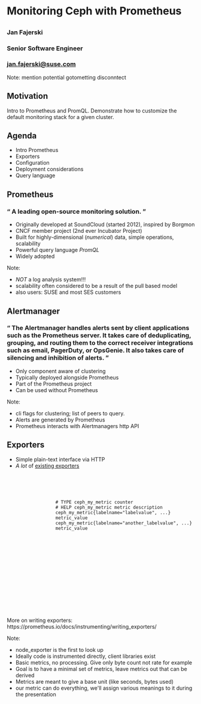 <!-- .slide: data-state="cover" id="prometheus-cover-page" data-timing="20" data-menu-title="Monitoring Ceph with Prometheus" -->

<div class="title">
    <h1>Monitoring Ceph with Prometheus</h1>
    <h2></h2>
</div>

<div class="row presenters">
    <div class="presenter presenter-1">
        <h3 class="name">Jan Fajerski</h3>
        <h3 class="job-title">Senior Software Engineer</h3>
        <h3 class="email"><a href="mailto:jan.fajerski@suse.com">jan.fajerski@suse.com</a></h3>
    </div>
</div>

Note:
mention potential gotometting disconntect


<!-- .slide: data-state="normal" id="agenda" data-menu-title="Agenda" -->
## Motivation

Intro to Prometheus and PromQL. Demonstrate how to customize the default
monitoring stack for a given cluster.

## Agenda

* Intro Prometheus
* Exporters
* Configuration
* Deployment considerations
* Query language


<!-- .slide: data-state="normal" id="prometheus-intro" data-timing="60s" style="z-index:1;"-->
## Prometheus

<h3>
<q>
A leading open-source monitoring solution.
</q>
</h3>

* Originally developed at SoundCloud (started 2012), inspired by Borgmon
* CNCF member project (2nd ever Incubator Project)
* Built for highly-dimensional (_numerical_) data, simple operations, scalability
* Powerful query language _PromQL_
* Widely adopted

<img class="fragment" data-src="images/prom-users.png" style="height: 600px; position: absolute;
top: 200px; left: 400px; z-index:0;"/>

<img class="fragment" data-src="images/SUSE/SUSE-logo.svg" style="width: 200px; position: absolute;
top: 500px; left: 100px; z-index:0;"/>

Note:
* _NOT_ a log analysis system!!!
* scalability often considered to be a result of the pull based model
* also users: SUSE and most SES customers


<!-- .slide: data-state="normal" id="alertmanager-intro" data-timing="60s" -->
## Alertmanager

<h3>
<q cite="https://github.com/prometheus/alertmanager">
The Alertmanager handles alerts sent by client applications such as the Prometheus server. It takes care of deduplicating, grouping, and routing them to the correct receiver integrations such as email, PagerDuty, or OpsGenie. It also takes care of silencing and inhibition of alerts.
</q>
</h3>

* Only component aware of clustering
* Typically deployed alongside Prometheus
* Part of the Prometheus project
* Can be used without Prometheus

Note:
* cli flags for clustering; list of peers to query.
* Alerts are generated by Prometheus
* Prometheus interacts with Alertmanagers http API


<!-- .slide: data-state="normal" id="exporters-intro" data-timing="60s" -->
## Exporters

* Simple plain-text interface via HTTP
* _A lot_ of [existing exporters](https://github.com/prometheus/docs/blob/master/content/docs/instrumenting/exporters.md)

<div class="slide-section fragment" style="padding-top: 40px; padding-left:130px">
<pre><code class="xquery">
# TYPE ceph_my_metric counter
# HELP ceph_my_metric metric description
ceph_my_metric{labelname="labelvalue", ...} metric_value
ceph_my_metric{labelname="another_labelvalue", ...} metric_value
</code> </pre>
</div>

<p class="fragment" style="padding-top: 200px;">More on writing exporters: https://prometheus.io/docs/instrumenting/writing_exporters/</p>

Note:
* node_exporter is the first to look up
* Ideally code is instrumented directly, client libraries exist
* Basic metrics, no processing. Give only byte count not rate for example
* Goal is to have a minimal set of metrics, leave metrics out that can be
  derived
* Metrics are meant to give a base unit (like seconds, bytes used)
* our metric can do everything, we'll assign various meanings to it during the
  presentation
